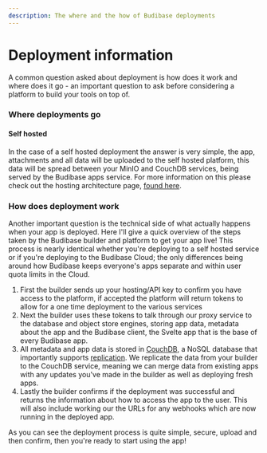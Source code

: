 ```yaml
---
description: The where and the how of Budibase deployments
---
```


# Deployment information

A common question asked about deployment is how does it work and where does it go - an important question to ask before considering a platform to build your tools on top of.

### Where deployments go

#### Self hosted

In the case of a self hosted deployment the answer is very simple, the app, attachments and all data will be uploaded to the self hosted platform, this data will be spread between your MinIO and CouchDB services, being served by the Budibase apps service. For more information on this please check out the hosting architecture page, [found here](budibase-architecture.md).

### How does deployment work

Another important question is the technical side of what actually happens when your app is deployed. Here I'll give a quick overview of the steps taken by the Budibase builder and platform to get your app live! This process is nearly identical whether you're deploying to a self hosted service or if you're deploying to the Budibase Cloud; the only differences being around how Budibase keeps everyone's apps separate and within user quota limits in the Cloud.

1. First the builder sends up your hosting/API key to confirm you have access to the platform, if accepted the platform will return tokens to allow for a one time deployment to the various services
2. Next the builder uses these tokens to talk through our proxy service to the database and object store engines, storing app data, metadata about the app and the Budibase client, the Svelte app that is the base of every Budibase app.
3. All metadata and app data is stored in [CouchDB](https://couchdb.apache.org/), a NoSQL database that importantly supports [replication](https://docs.couchdb.org/en/stable/replication/protocol.html). We replicate the data from your builder to the CouchDB service, meaning we can merge data from existing apps with any updates you've made in the builder as well as deploying fresh apps.
4. Lastly the builder confirms if the deployment was successful and returns the information about how to access the app to the user. This will also include working our the URLs for any webhooks which are now running in the deployed app.

As you can see the deployment process is quite simple, secure, upload and then confirm, then you're ready to start using the app!

